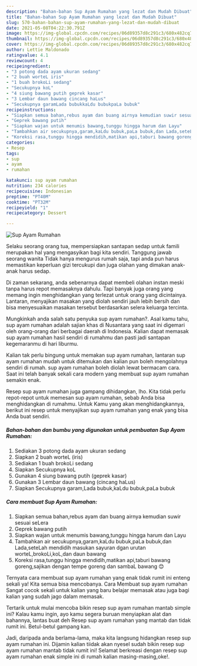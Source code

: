 ```yaml
---
description: "Bahan-bahan Sup Ayam Rumahan yang lezat dan Mudah Dibuat"
title: "Bahan-bahan Sup Ayam Rumahan yang lezat dan Mudah Dibuat"
slug: 570-bahan-bahan-sup-ayam-rumahan-yang-lezat-dan-mudah-dibuat
date: 2021-05-08T04:22:30.791Z
image: https://img-global.cpcdn.com/recipes/06d89357d8c291c3/680x482cq70/sup-ayam-rumahan-foto-resep-utama.jpg
thumbnail: https://img-global.cpcdn.com/recipes/06d89357d8c291c3/680x482cq70/sup-ayam-rumahan-foto-resep-utama.jpg
cover: https://img-global.cpcdn.com/recipes/06d89357d8c291c3/680x482cq70/sup-ayam-rumahan-foto-resep-utama.jpg
author: Lettie Maldonado
ratingvalue: 4.1
reviewcount: 4
recipeingredient:
- "3 potong dada ayam ukuran sedang"
- "2 buah worteL iris"
- "1 buah brokoLi sedang"
- "Secukupnya koL"
- "4 siung bawang putih geprek kasar"
- "3 Lembar daun bawang cincang haLus"
- "Secukupnya garamLada bubukkaLdu bubukpaLa bubuk"
recipeinstructions:
- "Siapkan semua bahan,rebus ayam dan buang airnya kemudian suwir sesuai seLera"
- "Geprek bawang putih"
- "Siapkan wajan untuk menumis bawang,tunggu hingga harum dan Layu"
- "Tambahkan air secukupnya,garam,kaLdu bubuk,paLa bubuk,dan Lada,seteLah mendidih masukan sayuran dgan urutan worteL,brokoLi,koL,dan daun bawang"
- "Koreksi rasa,tunggu hingga mendidih,matikan api,taburi bawang goreng,sajikan dengan tempe goreng dan sambaL bawang 😊"
categories:
- Resep
tags:
- sup
- ayam
- rumahan

katakunci: sup ayam rumahan 
nutrition: 234 calories
recipecuisine: Indonesian
preptime: "PT40M"
cooktime: "PT32M"
recipeyield: "1"
recipecategory: Dessert

---
```



![Sup Ayam Rumahan](https://img-global.cpcdn.com/recipes/06d89357d8c291c3/680x482cq70/sup-ayam-rumahan-foto-resep-utama.jpg)

Selaku seorang orang tua, mempersiapkan santapan sedap untuk famili merupakan hal yang mengasyikan bagi kita sendiri. Tanggung jawab seorang  wanita Tidak hanya mengurus rumah saja, tapi anda pun harus memastikan keperluan gizi tercukupi dan juga olahan yang dimakan anak-anak harus sedap.

Di zaman  sekarang, anda sebenarnya dapat membeli olahan instan meski tanpa harus repot memasaknya dahulu. Tapi banyak juga orang yang memang ingin menghidangkan yang terlezat untuk orang yang dicintainya. Lantaran, menyajikan masakan yang diolah sendiri jauh lebih bersih dan bisa menyesuaikan masakan tersebut berdasarkan selera keluarga tercinta. 



Mungkinkah anda salah satu penyuka sup ayam rumahan?. Asal kamu tahu, sup ayam rumahan adalah sajian khas di Nusantara yang saat ini digemari oleh orang-orang dari berbagai daerah di Indonesia. Kalian dapat memasak sup ayam rumahan hasil sendiri di rumahmu dan pasti jadi santapan kegemaranmu di hari liburmu.

Kalian tak perlu bingung untuk memakan sup ayam rumahan, lantaran sup ayam rumahan mudah untuk ditemukan dan kalian pun boleh mengolahnya sendiri di rumah. sup ayam rumahan boleh diolah lewat bermacam cara. Saat ini telah banyak sekali cara modern yang membuat sup ayam rumahan semakin enak.

Resep sup ayam rumahan juga gampang dihidangkan, lho. Kita tidak perlu repot-repot untuk memesan sup ayam rumahan, sebab Anda bisa menghidangkan di rumahmu. Untuk Kamu yang akan menghidangkannya, berikut ini resep untuk menyajikan sup ayam rumahan yang enak yang bisa Anda buat sendiri.

<!--inarticleads1-->

##### Bahan-bahan dan bumbu yang digunakan untuk pembuatan Sup Ayam Rumahan:

1. Sediakan 3 potong dada ayam ukuran sedang
1. Siapkan 2 buah worteL (iris)
1. Sediakan 1 buah brokoLi sedang
1. Siapkan Secukupnya koL
1. Gunakan 4 siung bawang putih (geprek kasar)
1. Gunakan 3 Lembar daun bawang (cincang haLus)
1. Siapkan Secukupnya garam,Lada bubuk,kaLdu bubuk,paLa bubuk




<!--inarticleads2-->

##### Cara membuat Sup Ayam Rumahan:

1. Siapkan semua bahan,rebus ayam dan buang airnya kemudian suwir sesuai seLera
1. Geprek bawang putih
1. Siapkan wajan untuk menumis bawang,tunggu hingga harum dan Layu
1. Tambahkan air secukupnya,garam,kaLdu bubuk,paLa bubuk,dan Lada,seteLah mendidih masukan sayuran dgan urutan worteL,brokoLi,koL,dan daun bawang
1. Koreksi rasa,tunggu hingga mendidih,matikan api,taburi bawang goreng,sajikan dengan tempe goreng dan sambaL bawang 😊




Ternyata cara membuat sup ayam rumahan yang enak tidak rumit ini enteng sekali ya! Kita semua bisa mencobanya. Cara Membuat sup ayam rumahan Sangat cocok sekali untuk kalian yang baru belajar memasak atau juga bagi kalian yang sudah jago dalam memasak.

Tertarik untuk mulai mencoba bikin resep sup ayam rumahan mantab simple ini? Kalau kamu ingin, ayo kamu segera buruan menyiapkan alat dan bahannya, lantas buat deh Resep sup ayam rumahan yang mantab dan tidak rumit ini. Betul-betul gampang kan. 

Jadi, daripada anda berlama-lama, maka kita langsung hidangkan resep sup ayam rumahan ini. Dijamin kalian tiidak akan nyesel sudah bikin resep sup ayam rumahan mantab tidak rumit ini! Selamat berkreasi dengan resep sup ayam rumahan enak simple ini di rumah kalian masing-masing,oke!.


